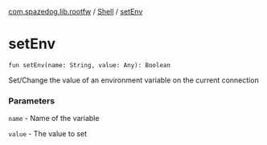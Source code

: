 [com.spazedog.lib.rootfw](../index.md) / [Shell](index.md) / [setEnv](.)

# setEnv

`fun setEnv(name: String, value: Any): Boolean`

Set/Change the value of an environment variable on the current connection

### Parameters

`name` - Name of the variable

`value` - The value to set
